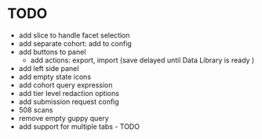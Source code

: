 # TODO

* add slice to handle facet selection
* add separate cohort: add to config
* add buttons to panel
  * add actions: export, import (save delayed until Data Library is ready )
* add left side panel
* add empty state icons
* add cohort query expression
* add tier level redaction options
* add submission request config
* 508 scans
* remove empty guppy query
* add support for multiple tabs - TODO
